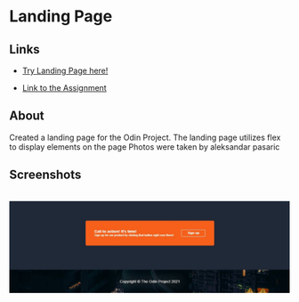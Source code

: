 # Landing Page

## Links
- [Try Landing Page here!](https://jozenartes.github.io/Project-LandingPage/)

- [Link to the Assignment](https://www.theodinproject.com/paths/foundations/courses/foundations/lessons/landing-page)

## About
Created a landing page for the Odin Project. The landing page utilizes flex to display elements on the page
Photos were taken by aleksandar pasaric

## Screenshots

![]()
![]()
![](https://github.com/Appletri/Appletri/blob/main/assets/landing-page-3.JPG)
